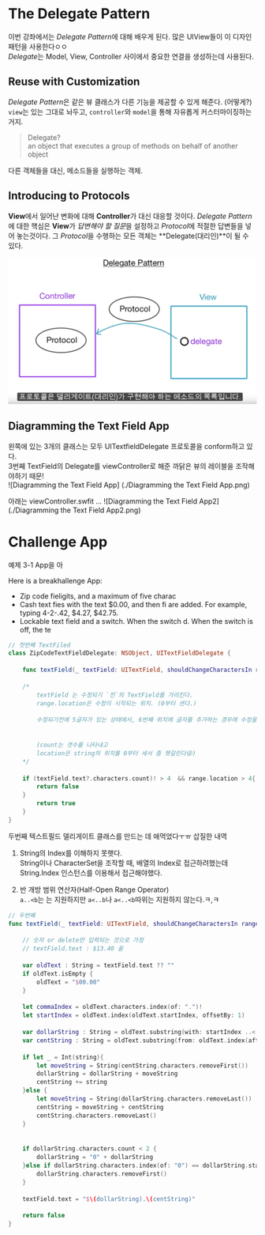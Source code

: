 # The Delegate Pattern

이번 강좌에서는 *Delegate Pattern*에 대해 배우게 된다. 많은 UIView들이 이 디자인 패턴을 사용한다ㅇㅇ  
*Delegate*는 Model, View, Controller 사이에서 중요한 연결을 생성하는데 사용된다.

## Reuse with Customization
 *Delegate Pattern*은 같은 뷰 클래스가 다른 기능을 제공할 수 있게 해준다. (어떻게?)  
`view`는 있는 그대로 놔두고, `controller`와 `model`을 통해 자유롭게 커스터마이징하는거지.

> Delegate?  
an object that executes a group of methods on behalf of another object

다른 객체들을 대신, 메소드들을 실행하는 객체.

## Introducing to Protocols

**View**에서 일어난 변화에 대해 **Controller**가 대신 대응할 것이다. *Delegate Pattern*에 대한 핵심은 **View**가 *답변해야 할 질문*을 설정하고 *Protocol*에 적절한 답변들을 넣어 놓는것이다. 그 *Protocol*을 수행하는 모든 객체는 **Delegate(대리인)**이 될 수 있다.  

![Ptotocol1](./Ptotocol1.png)


## Diagramming the Text Field App

왼쪽에 있는 3개의 클래스는 모두 UITextfieldDelegate 프로토콜을 conform하고 있다.  
3번째 TextField의 Delegate를 viewController로 해준 까닭은 뷰의 레이블을 조작해야하기 때문!  
![Diagramming the Text Field App] (./Diagramming the Text Field App.png)

아래는 viewController.swfit ...
![Diagramming the Text Field App2](./Diagramming the Text Field App2.png)


# Challenge App
예제 3-1 App을 아

Here is a breakhallenge App:

- Zip code fieligits, and a maximum of five charac
- Cash text fies with the text $0.00, and then fi are added. For example, typing 4-2-.42, $4.27, $42.75.  
- Lockable text field and a switch. When the switch d. When the switch is off, the te


```swift
// 첫번째 TextFiled
class ZipCodeTextFieldDelegate: NSObject, UITextFieldDelegate {

    func textField(_ textField: UITextField, shouldChangeCharactersIn range: NSRange, replacementString string: String) -> Bool {

    /*
        textField 는 수정되기 `전`의 TextField를 가리킨다.
        range.location은 수정이 시작되는 위치. (0부터 센다.)

        수정되기전에 5글자가 있는 상태에서, 6번째 위치에 글자를 추가하는 경우에 수정을 허락하지 않는다.


        (count는 갯수를 나타내고
        location은 string의 위치를 0부터 세서 좀 헷갈린다😝)
    */

    if (textField.text?.characters.count)! > 4  && range.location > 4{
        return false
    }
        return true
    }
}

```

두번째 텍스트필드 델리게이트 클래스를 만드는 데 애먹었다ㅜㅠ
삽질한 내역
1. String의 Index를 이해하지 못햇다.  
String이나 CharacterSet을 조작할 때, 배열의 Index로 접근하려했는데 String.Index 인스턴스를 이용해서 접근해야했다.

1. 반 개방 범위 연산자(Half-Open Range Operator)  
 `a..<b`는 는 지원하지만 `a<..b`나 `a<..<b`따위는 지원하지 않는다.ㅋ,ㅋ


```swift
// 두번째 
func textField(_ textField: UITextField, shouldChangeCharactersIn range: NSRange, replacementString string: String) -> Bool {

    // 숫자 or delete만 입력되는 것으로 가정
    // textField.text : $13.40 꼴

    var oldText : String = textField.text ?? ""
    if oldText.isEmpty {
        oldText = "$00.00"
    }

    let commaIndex = oldText.characters.index(of: ".")!
    let startIndex = oldText.index(oldText.startIndex, offsetBy: 1)

    var dollarString : String = oldText.substring(with: startIndex ..< commaIndex)
    var centString : String = oldText.substring(from: oldText.index(after: commaIndex))

    if let _ = Int(string){
        let moveString = String(centString.characters.removeFirst())
        dollarString = dollarString + moveString
        centString += string
    }else {
        let moveString = String(dollarString.characters.removeLast())
        centString = moveString + centString
        centString.characters.removeLast()
    }


    if dollarString.characters.count < 2 {
        dollarString = "0" + dollarString
    }else if dollarString.characters.index(of: "0") == dollarString.startIndex {
        dollarString.characters.removeFirst()
    }

    textField.text = "$\(dollarString).\(centString)"

    return false
}
```





